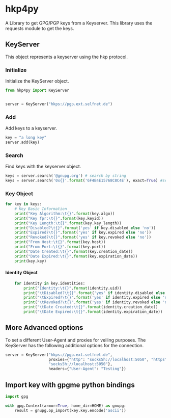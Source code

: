 # hkp4py

A Library to get GPG/PGP keys from a Keyserver.
This library uses the requests module to get the keys.

## KeyServer

This object represents a keyserver using the hkp protocol.

### Initialize

Initialize the KeyServer object.

```python
from hkp4py import KeyServer


server = KeyServer("hkps://pgp.ext.selfnet.de")
```

### Add

Add keys to a keyserver.

```python
key = "a long key"
server.add(key)
```

### Search

Find keys with the keyserver object.

```python
keys = server.search('@gnupg.org') # search by string
keys = server.search('0x{}'.format('6F4B4E15768C8C4E'), exact=True) #search by fingerprint
```

### Key Object

```python
for key in keys:
    # Key Basic Information
    print("Key Algorithm:\t{}".format(key.algo))
    print("Key fpr:\t{}".format(key.keyid))
    print("Key Length:\t{}".format(key.key_length))
    print("Disabled?\t{}".format('yes' if key.disabled else 'no'))
    print("Expired?\t{}".format('yes' if key.expired else 'no'))
    print("Revoked?\t{}".format('yes' if key.revoked else 'no'))
    print("From Host:\t{}".format(key.host))
    print("From Port:\t{}".format(key.port))
    print("Date Created:\t{}".format(key.creation_date))
    print("Date Expired:\t{}".format(key.expiration_date))
    print(key.key)
```

#### Identity Object

```python
    for identity in key.identities:
        print("Identity:\t{}".format(identity.uid))
        print("\tDisabled?\t{}".format('yes' if identity.disabled else 'no'))
        print("\tExpired?\t{}".format('yes' if identity.expired else 'no'))
        print("\tRevoked?\t{}".format('yes' if identity.revoked else 'no'))
        print("\tDate Created:\t{}".format(identity.creation_date))
        print("\tDate Expired:\t{}".format(identity.expiration_date))
```

## More Advanced options

To set a different User-Agent and proxies for veiling purposes.
The KeyServer has the following additional options for the connection.

```python
server = KeyServer("hkps://pgp.ext.selfnet.de",
                   proxies={"http": "socks5h://localhost:5050", "https":
                   "socks5h://localhost:5050"},
                   headers={"User-Agent": "Testing"})
```

## Import key with gpgme python bindings

```python
import gpg

with gpg.Context(armor=True, home_dir=HOME) as gnupg:
    result = gnupg.op_import(key.key.encode('ascii'))

```